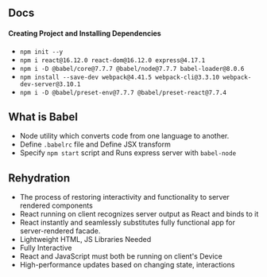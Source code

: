 ## Docs

#### Creating Project and Installing Dependencies
- `npm init --y`
- `npm i react@16.12.0 react-dom@16.12.0 express@4.17.1`
- `npm i -D @babel/core@7.7.7 @babel/node@7.7.7 babel-loader@8.0.6`
- `npm install --save-dev webpack@4.41.5 webpack-cli@3.3.10 webpack-dev-server@3.10.1`
- `npm i -D @babel/preset-env@7.7.7 @babel/preset-react@7.7.4`


## What is Babel
- Node utility which converts code from one language to another.
- Define `.babelrc` file and Define JSX transform
- Specify `npm start` script and Runs express server with `babel-node` 

## Rehydration
- The process of restoring interactivity and functionality to server rendered components
- React running on client recognizes server output as React and binds to it
- React instantly and seamlessly substitutes fully functional app for server-rendered facade.
- Lightweight HTML, JS Libraries Needed
- Fully Interactive
- React and JavaScript must both be running on client's Device
- High-performance updates based on changing state, interactions
